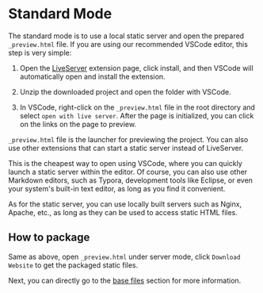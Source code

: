 # Standard Mode

The standard mode is to use a local static server and open the prepared `_preview.html` file. If you are using our recommended VSCode editor, this step is very simple:

1. Open the [LiveServer](https://marketplace.visualstudio.com/items?itemName=ritwickdey.LiveServer) extension page, click install, and then VSCode will automatically open and install the extension.

2. Unzip the downloaded project and open the folder with VSCode.

3. In VSCode, right-click on the `_preview.html` file in the root directory and select `open with live server`. After the page is initialized, you can click on the links on the page to preview.

`_preview.html` file is the launcher for previewing the project. You can also use other extensions that can start a static server instead of LiveServer.

This is the cheapest way to open using VSCode, where you can quickly launch a static server within the editor. Of course, you can also use other Markdown editors, such as Typora, development tools like Eclipse, or even your system's built-in text editor, as long as you find it convenient.

As for the static server, you can use locally built servers such as Nginx, Apache, etc., as long as they can be used to access static HTML files.

## How to package

Same as above, open `_preview.html` under server mode, click `Download Website` to get the packaged static files.

Next, you can directly go to the [base files](../base-files.md) section for more information.
